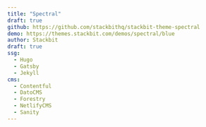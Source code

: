 ```yaml
---
title: "Spectral"
draft: true
github: https://github.com/stackbithq/stackbit-theme-spectral
demo: https://themes.stackbit.com/demos/spectral/blue
author: Stackbit
draft: true
ssg:
  - Hugo
  - Gatsby
  - Jekyll
cms:
  - Contentful
  - DatoCMS
  - Forestry
  - NetlifyCMS
  - Sanity
---
```

